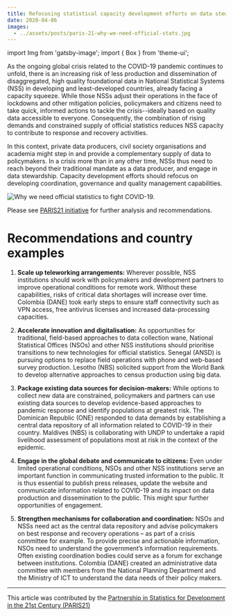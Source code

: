 ```yaml
---
title: Refocusing statistical capacity development efforts on data stewardship
date: 2020-04-06
images:
  - ../assets/posts/paris-21-why-we-need-official-stats.jpg
---
```


import Img from 'gatsby-image'; import { Box } from 'theme-ui';

As the ongoing global crisis related to the COVID-19 pandemic continues to
unfold, there is an increasing risk of less production and dissemination of
disaggregated, high quality foundational data in National Statistical Systems
(NSS) in developing and least-developed countries, already facing a capacity
squeeze. While those NSSs adjust their operations in the face of lockdowns and
other mitigation policies, policymakers and citizens need to take quick,
informed actions to tackle the crisis--ideally based on quality data accessible
to everyone. Consequently, the combination of rising demands and constrained
supply of official statistics reduces NSS capacity to contribute to response and
recovery activities.

In this context, private data producers, civil society organisations and
academia might step in and provide a complementary supply of data to
policymakers. In a crisis more than in any other time, NSSs thus need to reach
beyond their traditional mandate as a data producer, and engage in data
stewardship. Capacity development efforts should refocus on developing
coordination, governance and quality management capabilities.

<Box mb={3}>
  <Img
    fluid={props.images[0]}
    title="Why we need official statistics to fight COVID-19."
    alt="Why we need official statistics to fight COVID-19."
  />
</Box>

Please see
[PARIS21 initiative](https://paris21.org/news-center/news/Our-Response-to-COVID-19)
for further analysis and recommendations.

# Recommendations and country examples

1. **Scale up teleworking arrangements:** Wherever possible, NSS institutions
   should work with policymakers and development partners to improve operational
   conditions for remote work. Without these capabilities, risks of critical
   data shortages will increase over time. Colombia (DANE) took early steps to
   ensure staff connectivity such as VPN access, free antivirus licenses and
   increased data-processing capacities.

2. **Accelerate innovation and digitalisation:** As opportunities for
   traditional, field-based approaches to data collection wane, National
   Statistical Offices (NSOs) and other NSS institutions should prioritise
   transitions to new technologies for official statistics. Senegal (ANSD) is
   pursuing options to replace field operations with phone and web-based survey
   production. Lesotho (NBS) solicited support from the World Bank to develop
   alternative approaches to census production using big data.

3. **Package existing data sources for decision-makers:** While options to
   collect new data are constrained, policymakers and partners can use existing
   data sources to develop evidence-based approaches to pandemic response and
   identify populations at greatest risk. The Dominican Republic (ONE) responded
   to data demands by establishing a central data repository of all information
   related to COVID-19 in their country. Maldives (NBS) is collaborating with
   UNDP to undertake a rapid livelihood assessment of populations most at risk
   in the context of the epidemic.

4. **Engage in the global debate and communicate to citizens:** Even under
   limited operational conditions, NSOs and other NSS institutions serve an
   important function in communicating trusted information to the public. It is
   thus essential to publish press releases, update the website and communicate
   information related to COVID-19 and its impact on data production and
   dissemination to the public. This might spur further opportunities of
   engagement.

5. **Strengthen mechanisms for collaboration and coordination:** NSOs and NSSs
   need act as the central data repository and advise policymakers on best
   response and recovery operations – as part of a crisis committee for example.
   To provide precise and actionable information, NSOs need to understand the
   government’s information requirements. Often existing coordination bodies
   could serve as a forum for exchange between institutions. Colombia (DANE)
   created an administrative data committee with members from the National
   Planning Department and the Ministry of ICT to understand the data needs of
   their policy makers.

---

This article was contributed by the
[Partnership in Statistics for Development in the 21st Century (PARIS21)](https://paris21.org/)
